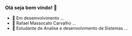 ### Olá seja bem vindo! 👋

- 🔭 Em desemvolvimento ...
- 🌱 Rafael Massocato Carvalho ...
- 👯 Estudante de Analise e desenvolvimento de Sistemas ...
